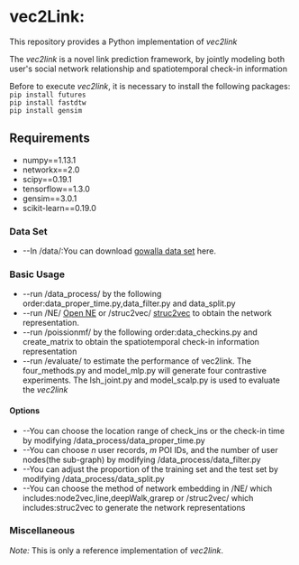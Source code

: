 # vec2Link:

This repository provides a Python implementation of *vec2link*

The *vec2link* is a novel link prediction framework, by jointly modeling both user's social network relationship and spatiotemporal check-in information

Before to execute *vec2link*, it is necessary to install the following packages:
<br/>
``pip install futures``
<br/>
``pip install fastdtw``
<br/>
``pip install gensim``

## Requirements

-  numpy==1.13.1
-  networkx==2.0
-  scipy==0.19.1
-  tensorflow==1.3.0
-  gensim==3.0.1
-  scikit-learn==0.19.0

### Data Set
- --In /data/:You can download [gowalla data set](http://snap.stanford.edu/data/loc-gowalla.html) here.

### Basic Usage

- --run /data_process/ by the following order:data_proper_time.py,data_filter.py and data_split.py
- --run /NE/ [Open NE](https://github.com/thunlp/OpenNE) or /struc2vec/ [struc2vec](https://github.com/leoribeiro/struc2vec) to obtain the network representation.
- --run /poissionmf/ by the following order:data_checkins.py and create_matrix to obtain the spatiotemporal check-in information representation
- --run /evaluate/ to estimate the performance of vec2link. The four_methods.py and model_mlp.py will generate four contrastive experiments. The lsh_joint.py and model_scalp.py is used to evaluate the *vec2link*

#### Options

- --You can choose the location range of check_ins or the check-in time by modifying /data_process/data_proper_time.py
- --You can choose *n* user records, *m* POI IDs, and the number of user nodes(the sub-graph) by modifying /data_process/data_filter.py
- --You can adjust the proportion of the training set and the test set by modifying /data_process/data_split.py
- --You can choose the method of network embedding in /NE/ which includes:node2vec,line,deepWalk,grarep or /struc2vec/ which includes:struc2vec to generate the network representations

### Miscellaneous

*Note:* This is only a reference implementation of *vec2link*.
